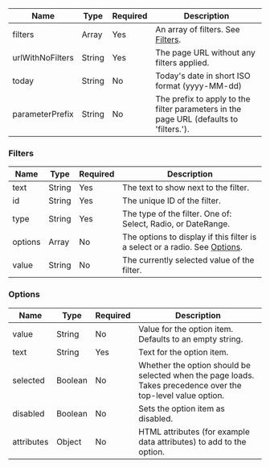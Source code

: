 | Name             | Type   | Required | Description                                                                            |
|------------------|--------|----------|----------------------------------------------------------------------------------------|
| filters          | Array  | Yes      | An array of filters. See [Filters](#filters).                                          |
| urlWithNoFilters | String | Yes      | The page URL without any filters applied.                                              |
| today            | String | No       | Today's date in short ISO format (yyyy-MM-dd)                                          |
| parameterPrefix  | String | No       | The prefix to apply to the filter parameters in the page URL (defaults to 'filters.'). |

### Filters

| Name    | Type   | Required | Description                                                                            |
|---------|--------|----------|----------------------------------------------------------------------------------------|
| text    | String | Yes      | The text to show next to the filter.                                                   |
| id      | String | Yes      | The unique ID of the filter.                                                           |
| type    | String | Yes      | The type of the filter. One of: Select, Radio, or DateRange.                           |
| options | Array  | No       | The options to display if this filter is a select or a radio. See [Options](#options). |
| value   | String | No       | The currently selected value of the filter.                                            |

### Options

| Name       | Type    | Required | Description                                                                                                  |
|------------|---------|----------|--------------------------------------------------------------------------------------------------------------|
| value      | String  | No       | Value for the option item. Defaults to an empty string.                                                      |
| text       | String  | Yes      | Text for the option item.                                                                                    |
| selected   | Boolean | No       | Whether the option should be selected when the page loads. Takes precedence over the top-level value option. |
| disabled   | Boolean | No       | Sets the option item as disabled.                                                                            |
| attributes | Object  | No       | HTML attributes (for example data attributes) to add to the option.                                          |